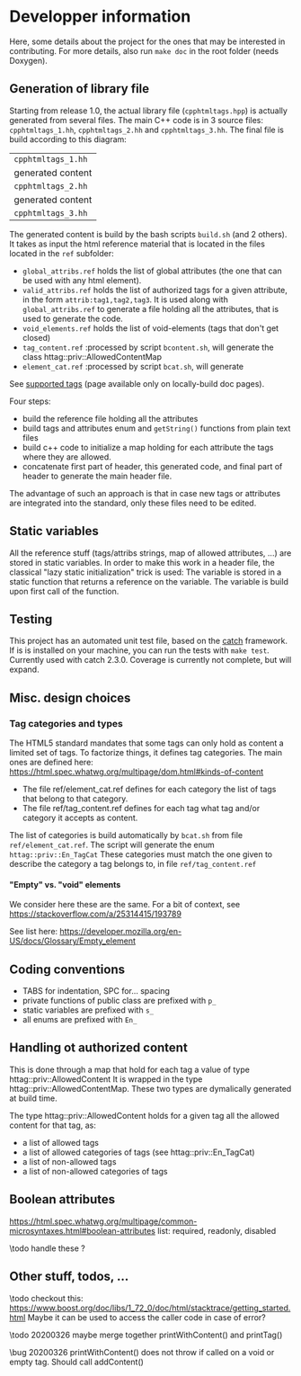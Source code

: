 # Developper information

Here, some details about the project for the ones that may be interested in contributing.
For more details, also run `make doc` in the root folder (needs Doxygen).

## Generation of library file

Starting from release 1.0, the actual library file (`cpphtmltags.hpp`) is actually generated from several files.
The main C++ code is in 3 source files: `cpphtmltags_1.hh`, `cpphtmltags_2.hh` and `cpphtmltags_3.hh`.
The final file is build according to this diagram:

<table>
<tr><td><code>cpphtmltags_1.hh</code></td></tr>
<tr><td>generated content</td></tr>
<tr><td><code>cpphtmltags_2.hh</code></td></tr>
<tr><td>generated content</td></tr>
<tr><td><code>cpphtmltags_3.hh</code></td></tr>
</table>

The generated content is build by the bash scripts `build.sh` (and 2 others).
It takes as input the html reference material that is located in the files located in the `ref` subfolder:
- `global_attribs.ref` holds the list of global attributes (the one that can be used with any html element).
- `valid_attribs.ref` holds the list of authorized tags for a given attribute, in the form `attrib:tag1,tag2,tag3`.
It is used along with `global_attribs.ref` to generate a file holding all the attributes, that is used to generate the code.
- `void_elements.ref` holds the list of void-elements (tags that don't get closed)
- `tag_content.ref` :processed by script `bcontent.sh`, will generate the class httag::priv::AllowedContentMap
- `element_cat.ref` :processed by script `bcat.sh`, will generate

See <a href="../supported.html">supported tags</a> (page available only on locally-build doc pages).

Four steps:
- build the reference file holding all the attributes
- build tags and attributes enum and `getString()` functions from plain text files
- build c++ code to initialize a map holding for each attribute the tags where they are allowed.
- concatenate first part of header, this generated code, and final part of header to generate the main header file.

The advantage of such an approach is that in case new tags or attributes are integrated into the standard, only these files need to be edited.


## Static variables

All the reference stuff (tags/attribs strings, map of allowed attributes, ...) are stored in static variables.
In order to make this work in a header file, the classical "lazy static initialization" trick is used:
The variable is stored in a static function that returns a reference on the variable.
The variable is build upon first call of the function.


## Testing

This project has an automated unit test file, based on the [catch](https://github.com/catchorg/Catch2/) framework.
If is is installed on your machine, you can run the tests with `make test`.
Currently used with catch 2.3.0.
Coverage is currently not complete, but will expand.


## Misc. design choices

### Tag categories and types

The HTML5 standard mandates that some tags can only hold as content a limited set of tags.
To factorize things, it defines tag categories.
The main ones are defined here:
https://html.spec.whatwg.org/multipage/dom.html#kinds-of-content

- The file ref/element_cat.ref defines for each category the list of tags that belong to that category.
- The file ref/tag_content.ref defines for each tag what tag and/or category it accepts as content.

The list of categories is build automatically by `bcat.sh` from file `ref/element_cat.ref`.
The script will generate the enum `httag::priv::En_TagCat`
These categories must match the one given to describe the category a tag belongs to, in file `ref/tag_content.ref`

#### "Empty" vs. "void" elements

We consider here these are the same.
For a bit of context, see https://stackoverflow.com/a/25314415/193789

See list here: https://developer.mozilla.org/en-US/docs/Glossary/Empty_element


## Coding conventions

- TABS for indentation, SPC for... spacing
- private functions of public class are prefixed with `p_`
- static variables are prefixed with `s_`
- all enums are prefixed with `En_`



## Handling ot authorized content

This is done through a map that hold for each tag a value of type httag::priv::AllowedContent
It is wrapped in the type httag::priv::AllowedContentMap.
These two types are dymalically generated at build time.

The type httag::priv::AllowedContent holds for a given tag all the allowed content for that tag, as:
- a list of allowed tags
- a list of allowed categories of tags (see httag::priv::En_TagCat)
- a list of non-allowed tags
- a list of non-allowed categories of tags


## Boolean attributes
https://html.spec.whatwg.org/multipage/common-microsyntaxes.html#boolean-attributes
list:
required, readonly, disabled

\todo handle these ?



## Other stuff, todos, ...

\todo checkout this:
https://www.boost.org/doc/libs/1_72_0/doc/html/stacktrace/getting_started.html
Maybe it can be used to access the caller code in case of error?


\todo 20200326 maybe merge together printWithContent() and printTag()


\bug 20200326 printWithContent() does not throw if called on a void or empty tag.
Should call addContent()

